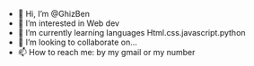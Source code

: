 - 👋 Hi, I’m @GhizBen
- 👀 I’m interested in Web dev
- 🌱 I’m currently learning languages Html.css.javascript.python
- 💞️ I’m looking to collaborate on...
- 📫 How to reach me: by my gmail or my number

<!---
GhizBen/GhizBen is a ✨ special ✨ repository because its `README.md` (this file) appears on your GitHub profile.
You can click the Preview link to take a look at your changes.
--->
